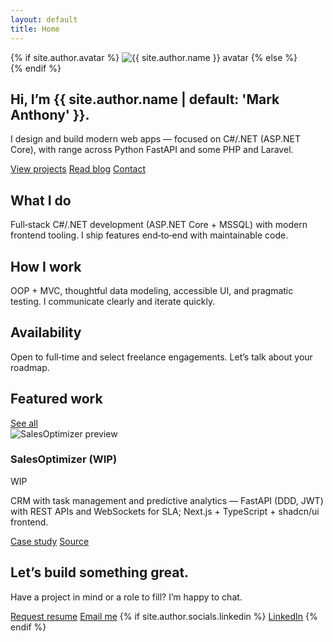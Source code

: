 ```yaml
---
layout: default
title: Home
---
```

<section class="space-y-10">
  <!-- Hero -->
  <div class="flex items-center gap-6">
    {% if site.author.avatar %}
    <img src="{{ site.author.avatar | relative_url }}" alt="{{ site.author.name }} avatar" class="h-28 w-28 sm:h-44 sm:w-44 rounded-full border border-border object-cover"/>
    {% else %}
    <div class="size-20 sm:size-24 rounded-full bg-gradient-to-tr from-primary to-muted"></div>
    {% endif %}
    <div>
      <h1 class="text-3xl font-semibold tracking-tight">Hi, I’m {{ site.author.name | default: 'Mark Anthony' }}.</h1>
  <p class="text-muted-foreground">I design and build modern web apps — focused on C#/.NET (ASP.NET Core), with range across Python FastAPI and some PHP and Laravel.</p>
      <div class="mt-3 flex flex-wrap gap-3 text-xs">
        <a href="{{ '/projects/' | relative_url }}" class="rounded-md border border-border px-3 py-1 hover:bg-secondary">View projects</a>
        <a href="{{ '/blog/' | relative_url }}" class="rounded-md border border-border px-3 py-1 hover:bg-secondary">Read blog</a>
  <a href="https://mail.google.com/mail/?view=cm&fs=1&to={{ site.author.email }}" target="_blank" rel="noopener" class="rounded-md border border-border px-3 py-1 hover:bg-secondary">Contact</a>
      </div>
    </div>
  </div>

  <!-- Highlights for employers/clients -->
  <div class="grid gap-4 md:grid-cols-3">
    <article class="rounded-lg border border-border p-4">
  <h2 class="font-medium mb-1">What I do</h2>
  <p class="text-sm text-muted-foreground">Full‑stack C#/.NET development (ASP.NET Core + MSSQL) with modern frontend tooling. I ship features end‑to‑end with maintainable code.</p>
    </article>
    <article class="rounded-lg border border-border p-4">
      <h2 class="font-medium mb-1">How I work</h2>
      <p class="text-sm text-muted-foreground">OOP + MVC, thoughtful data modeling, accessible UI, and pragmatic testing. I communicate clearly and iterate quickly.</p>
    </article>
    <article class="rounded-lg border border-border p-4">
      <h2 class="font-medium mb-1">Availability</h2>
      <p class="text-sm text-muted-foreground">Open to full‑time and select freelance engagements. Let’s talk about your roadmap.</p>
    </article>
  </div>

  <!-- Featured project -->
  <section class="space-y-4">
    <div class="flex items-center justify-between">
      <h2 class="text-lg font-medium">Featured work</h2>
      <a href="{{ '/projects/' | relative_url }}" class="text-sm text-muted-foreground hover:text-foreground">See all</a>
    </div>
    <article class="rounded-lg border border-border overflow-hidden">
      <div class="grid md:grid-cols-2">
        <img src="{{ '/assets/projects/salesoptimizer/superadmin-overview.webp' | relative_url }}" alt="SalesOptimizer preview" class="h-full w-full object-cover border-b border-border md:border-b-0 md:border-r"/>
        <div class="p-5 flex flex-col gap-3">
          <div class="flex items-center gap-2">
            <h3 class="font-medium">SalesOptimizer (WIP)</h3>
            <span class="text-[10px] inline-flex items-center gap-1 rounded border border-border px-1.5 py-0.5 bg-secondary/60">
              <span class="size-1.5 rounded-full bg-yellow-500"></span>
              WIP
            </span>
          </div>
          <p class="text-sm text-muted-foreground">CRM with task management and predictive analytics — FastAPI (DDD, JWT) with REST APIs and WebSockets for SLA; Next.js + TypeScript + shadcn/ui frontend.</p>
          <div class="mt-auto flex gap-3 text-xs">
            <a href="{{ '/projects/salesoptimizer/' | relative_url }}" class="rounded-md border border-border px-3 py-1 hover:bg-secondary">Case study</a>
            <a href="https://github.com/max31337/salesoptimizer" target="_blank" rel="noopener" class="rounded-md border border-border px-3 py-1 hover:bg-secondary">Source</a>
          </div>
        </div>
      </div>
    </article>
  </section>

  <!-- Contact CTA -->
  <div class="rounded-lg border border-border p-5">
    <div class="flex flex-col gap-2 sm:flex-row sm:items-center sm:justify-between">
      <div>
        <h2 class="font-medium">Let’s build something great.</h2>
        <p class="text-sm text-muted-foreground">Have a project in mind or a role to fill? I’m happy to chat.</p>
      </div>
      <div class="flex gap-3 text-xs">
  <a href="{{ '/resume/#request' | relative_url }}" class="rounded-md border border-border px-3 py-1 hover:bg-secondary">Request resume</a>
  <a href="https://mail.google.com/mail/?view=cm&fs=1&to={{ site.author.email }}" target="_blank" rel="noopener" class="rounded-md border border-border px-3 py-1 hover:bg-secondary">Email me</a>
        {% if site.author.socials.linkedin %}
        <a href="https://www.linkedin.com/in/{{ site.author.socials.linkedin }}" target="_blank" rel="noopener" class="rounded-md border border-border px-3 py-1 hover:bg-secondary">LinkedIn</a>
        {% endif %}
      </div>
    </div>
  </div>
</section>

